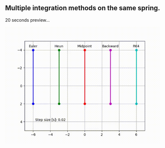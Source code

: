 ## Multiple integration methods on the same spring.
20 seconds preview...

![multiple springs][multiple_gif]

[multiple_gif]:./multiple.gif  "Multiple integragion methods"
